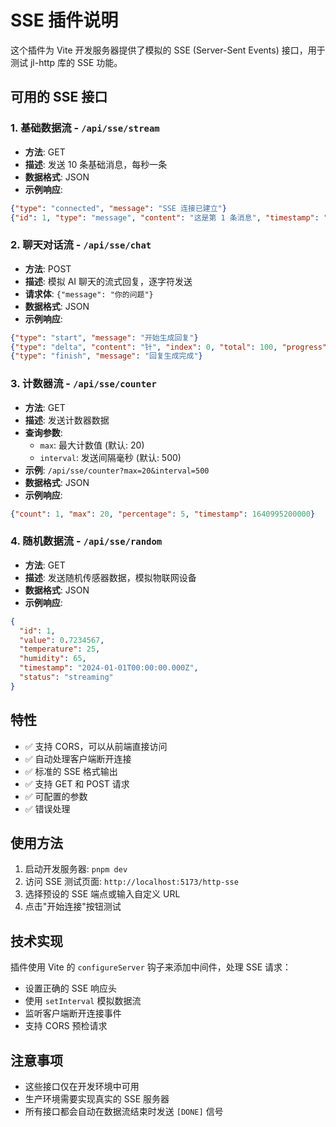 # SSE 插件说明

这个插件为 Vite 开发服务器提供了模拟的 SSE (Server-Sent Events) 接口，用于测试 jl-http 库的 SSE 功能。

## 可用的 SSE 接口

### 1. 基础数据流 - `/api/sse/stream`
- **方法**: GET
- **描述**: 发送 10 条基础消息，每秒一条
- **数据格式**: JSON
- **示例响应**:
```json
{"type": "connected", "message": "SSE 连接已建立"}
{"id": 1, "type": "message", "content": "这是第 1 条消息", "timestamp": "2024-01-01T00:00:00.000Z", "progress": 0.1}
```

### 2. 聊天对话流 - `/api/sse/chat`
- **方法**: POST
- **描述**: 模拟 AI 聊天的流式回复，逐字符发送
- **请求体**: `{"message": "你的问题"}`
- **数据格式**: JSON
- **示例响应**:
```json
{"type": "start", "message": "开始生成回复"}
{"type": "delta", "content": "针", "index": 0, "total": 100, "progress": 0.01}
{"type": "finish", "message": "回复生成完成"}
```

### 3. 计数器流 - `/api/sse/counter`
- **方法**: GET
- **描述**: 发送计数器数据
- **查询参数**:
  - `max`: 最大计数值 (默认: 20)
  - `interval`: 发送间隔毫秒 (默认: 500)
- **示例**: `/api/sse/counter?max=20&interval=500`
- **数据格式**: JSON
- **示例响应**:
```json
{"count": 1, "max": 20, "percentage": 5, "timestamp": 1640995200000}
```

### 4. 随机数据流 - `/api/sse/random`
- **方法**: GET
- **描述**: 发送随机传感器数据，模拟物联网设备
- **数据格式**: JSON
- **示例响应**:
```json
{
  "id": 1,
  "value": 0.7234567,
  "temperature": 25,
  "humidity": 65,
  "timestamp": "2024-01-01T00:00:00.000Z",
  "status": "streaming"
}
```

## 特性

- ✅ 支持 CORS，可以从前端直接访问
- ✅ 自动处理客户端断开连接
- ✅ 标准的 SSE 格式输出
- ✅ 支持 GET 和 POST 请求
- ✅ 可配置的参数
- ✅ 错误处理

## 使用方法

1. 启动开发服务器: `pnpm dev`
2. 访问 SSE 测试页面: `http://localhost:5173/http-sse`
3. 选择预设的 SSE 端点或输入自定义 URL
4. 点击"开始连接"按钮测试

## 技术实现

插件使用 Vite 的 `configureServer` 钩子来添加中间件，处理 SSE 请求：

- 设置正确的 SSE 响应头
- 使用 `setInterval` 模拟数据流
- 监听客户端断开连接事件
- 支持 CORS 预检请求

## 注意事项

- 这些接口仅在开发环境中可用
- 生产环境需要实现真实的 SSE 服务器
- 所有接口都会自动在数据流结束时发送 `[DONE]` 信号
